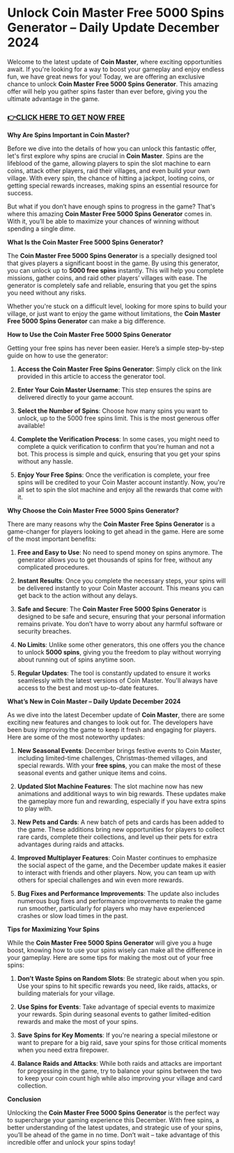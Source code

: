 # Unlock Coin Master Free 5000 Spins Generator – Daily Update December 2024

Welcome to the latest update of **Coin Master**, where exciting opportunities await. If you're looking for a way to boost your gameplay and enjoy endless fun, we have great news for you! Today, we are offering an exclusive chance to unlock **Coin Master Free 5000 Spins Generator**. This amazing offer will help you gather spins faster than ever before, giving you the ultimate advantage in the game.

### [👉CLICK HERE TO GET NOW FREE](https://freeforyou.xyz/cms/)

**Why Are Spins Important in Coin Master?**

Before we dive into the details of how you can unlock this fantastic offer, let's first explore why spins are crucial in **Coin Master**. Spins are the lifeblood of the game, allowing players to spin the slot machine to earn coins, attack other players, raid their villages, and even build your own village. With every spin, the chance of hitting a jackpot, looting coins, or getting special rewards increases, making spins an essential resource for success.

But what if you don’t have enough spins to progress in the game? That's where this amazing **Coin Master Free 5000 Spins Generator** comes in. With it, you’ll be able to maximize your chances of winning without spending a single dime.

**What Is the Coin Master Free 5000 Spins Generator?**

The **Coin Master Free 5000 Spins Generator** is a specially designed tool that gives players a significant boost in the game. By using this generator, you can unlock up to **5000 free spins** instantly. This will help you complete missions, gather coins, and raid other players’ villages with ease. The generator is completely safe and reliable, ensuring that you get the spins you need without any risks.

Whether you're stuck on a difficult level, looking for more spins to build your village, or just want to enjoy the game without limitations, the **Coin Master Free 5000 Spins Generator** can make a big difference.

**How to Use the Coin Master Free 5000 Spins Generator**

Getting your free spins has never been easier. Here’s a simple step-by-step guide on how to use the generator:

1. **Access the Coin Master Free Spins Generator**: Simply click on the link provided in this article to access the generator tool.

2. **Enter Your Coin Master Username**: This step ensures the spins are delivered directly to your game account.

3. **Select the Number of Spins**: Choose how many spins you want to unlock, up to the 5000 free spins limit. This is the most generous offer available!

4. **Complete the Verification Process**: In some cases, you might need to complete a quick verification to confirm that you're human and not a bot. This process is simple and quick, ensuring that you get your spins without any hassle.

5. **Enjoy Your Free Spins**: Once the verification is complete, your free spins will be credited to your Coin Master account instantly. Now, you're all set to spin the slot machine and enjoy all the rewards that come with it.

**Why Choose the Coin Master Free 5000 Spins Generator?**

There are many reasons why the **Coin Master Free Spins Generator** is a game-changer for players looking to get ahead in the game. Here are some of the most important benefits:

1. **Free and Easy to Use**: No need to spend money on spins anymore. The generator allows you to get thousands of spins for free, without any complicated procedures.

2. **Instant Results**: Once you complete the necessary steps, your spins will be delivered instantly to your Coin Master account. This means you can get back to the action without any delays.

3. **Safe and Secure**: The **Coin Master Free 5000 Spins Generator** is designed to be safe and secure, ensuring that your personal information remains private. You don’t have to worry about any harmful software or security breaches.

4. **No Limits**: Unlike some other generators, this one offers you the chance to unlock **5000 spins**, giving you the freedom to play without worrying about running out of spins anytime soon.

5. **Regular Updates**: The tool is constantly updated to ensure it works seamlessly with the latest versions of Coin Master. You'll always have access to the best and most up-to-date features.

**What’s New in Coin Master – Daily Update December 2024**

As we dive into the latest December update of **Coin Master**, there are some exciting new features and changes to look out for. The developers have been busy improving the game to keep it fresh and engaging for players. Here are some of the most noteworthy updates:

1. **New Seasonal Events**: December brings festive events to Coin Master, including limited-time challenges, Christmas-themed villages, and special rewards. With your **free spins**, you can make the most of these seasonal events and gather unique items and coins.

2. **Updated Slot Machine Features**: The slot machine now has new animations and additional ways to win big rewards. These updates make the gameplay more fun and rewarding, especially if you have extra spins to play with.

3. **New Pets and Cards**: A new batch of pets and cards has been added to the game. These additions bring new opportunities for players to collect rare cards, complete their collections, and level up their pets for extra advantages during raids and attacks.

4. **Improved Multiplayer Features**: Coin Master continues to emphasize the social aspect of the game, and the December update makes it easier to interact with friends and other players. Now, you can team up with others for special challenges and win even more rewards.

5. **Bug Fixes and Performance Improvements**: The update also includes numerous bug fixes and performance improvements to make the game run smoother, particularly for players who may have experienced crashes or slow load times in the past.

**Tips for Maximizing Your Spins**

While the **Coin Master Free 5000 Spins Generator** will give you a huge boost, knowing how to use your spins wisely can make all the difference in your gameplay. Here are some tips for making the most out of your free spins:

1. **Don’t Waste Spins on Random Slots**: Be strategic about when you spin. Use your spins to hit specific rewards you need, like raids, attacks, or building materials for your village.

2. **Use Spins for Events**: Take advantage of special events to maximize your rewards. Spin during seasonal events to gather limited-edition rewards and make the most of your spins.

3. **Save Spins for Key Moments**: If you're nearing a special milestone or want to prepare for a big raid, save your spins for those critical moments when you need extra firepower.

4. **Balance Raids and Attacks**: While both raids and attacks are important for progressing in the game, try to balance your spins between the two to keep your coin count high while also improving your village and card collection.

**Conclusion**

Unlocking the **Coin Master Free 5000 Spins Generator** is the perfect way to supercharge your gaming experience this December. With free spins, a better understanding of the latest updates, and strategic use of your spins, you’ll be ahead of the game in no time. Don’t wait – take advantage of this incredible offer and unlock your spins today!

